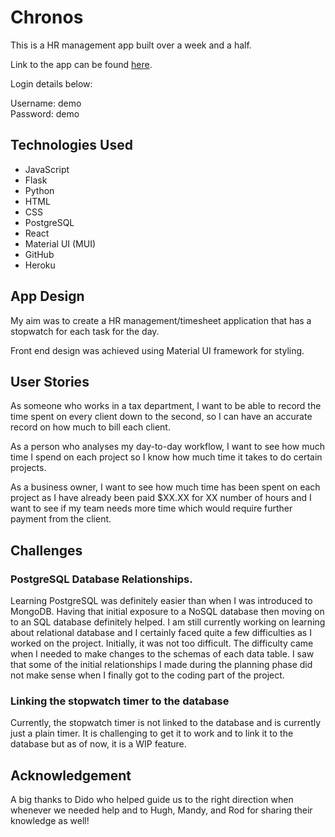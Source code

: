 # Chronos

This is a HR management app built over a week and a half. 
</br>

Link to the app can be found [here](https://chronos-hr.herokuapp.com/).

Login details below:

Username: demo  
Password: demo
</br>

## Technologies Used

* JavaScript
* Flask
* Python
* HTML
* CSS
* PostgreSQL
* React
* Material UI (MUI)
* GitHub
* Heroku

## App Design
My aim was to create a HR management/timesheet application that has a stopwatch for each task for the day. 

Front end design was achieved using Material UI framework for styling. 

## User Stories
As someone who works in a tax department, I want to be able to record the time spent on every client down to the second, so I can have an accurate record on how much to bill each client. 

As a person who analyses my day-to-day workflow, I want to see how much time I spend on each project so I know how much time it takes to do certain projects.

As a business owner, I want to see how much time has been spent on each project as I have already been paid $XX.XX for XX number of hours and I want to see if my team needs more time which would require further payment from the client.


## Challenges
### PostgreSQL Database Relationships.
Learning PostgreSQL was definitely easier than when I was introduced to MongoDB. Having that initial exposure to a NoSQL database then moving on to an SQL database definitely helped. I am still currently working on learning about relational database and I certainly faced quite a few difficulties as I worked on the project. Initially, it was not too difficult. The difficulty came when I needed to make changes to the schemas of each data table. I saw that some of the initial relationships I made during the planning phase did not make sense when I finally got to the coding part of the project.

### Linking the stopwatch timer to the database
Currently, the stopwatch timer is not linked to the database and is currently just a plain timer. It is challenging to get it to work and to link it to the database but as of now, it is a WIP feature.


## Acknowledgement
A big thanks to Dido who helped guide us to the right direction when whenever we needed help and to Hugh, Mandy, and Rod for sharing their knowledge as well!